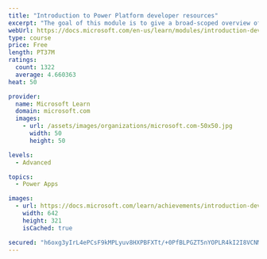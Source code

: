 ```yaml
---
title: "Introduction to Power Platform developer resources"
excerpt: "The goal of this module is to give a broad-scoped overview of the developer experience as it relates to the Power Platform.  It will cover a high-level introduction how the ecosystem is represented, with the intended audience being a software developer with limited experience in working with the Power Platform."
webUrl: https://docs.microsoft.com/en-us/learn/modules/introduction-developing-power-platform/
type: course
price: Free
length: PT37M
ratings:
  count: 1322
  average: 4.660363
heat: 50

provider:
  name: Microsoft Learn
  domain: microsoft.com
  images:
    - url: /assets/images/organizations/microsoft.com-50x50.jpg
      width: 50
      height: 50

levels:
  - Advanced

topics:
  - Power Apps

images:
  - url: https://docs.microsoft.com/learn/achievements/introduction-developing-power-platform-social.png
    width: 642
    height: 321
    isCached: true

secured: "h6oxg3yIrL4ePCsF9kMPLyuv8HXPBFXTt/+0PfBLPGZT5nYOPLR4kI2I8VCNMWazm66rhVDeBMIGsRXUihf75PUGXTAg97d0n8Oer1UcfcMiiqHQr+nqinJA/pOQoXCxCnXSUiYoJnIx/0zGNoIz3nvUxtti3JIRc6DNilx6ANb3l4W/8pc+UddEKwXzgy5/vs6KdoW/7JYQDSFd1yF/b/P6RgPqAlZ6G+t/RITyfo/Y24qR45rOm2E6P8oWCZNspvpV1ziFqJx8bgsBba7jO5Go6MPma9hcCd76alUgJi2c7PaHQ+xM2NEbSUGpdhMk+0Xln1C/0gjWKEXMbupX8/m/1mX041CcIXjwGCg/7glyxEr6xY1Rn5tEMkqJwfM0uUGYGgN7F4bbhZPFcMzEBR/XrHWvy1i9//TbF635zgw=;SDFKhj8h6TJlOc1IobYT2Q=="
---
```


